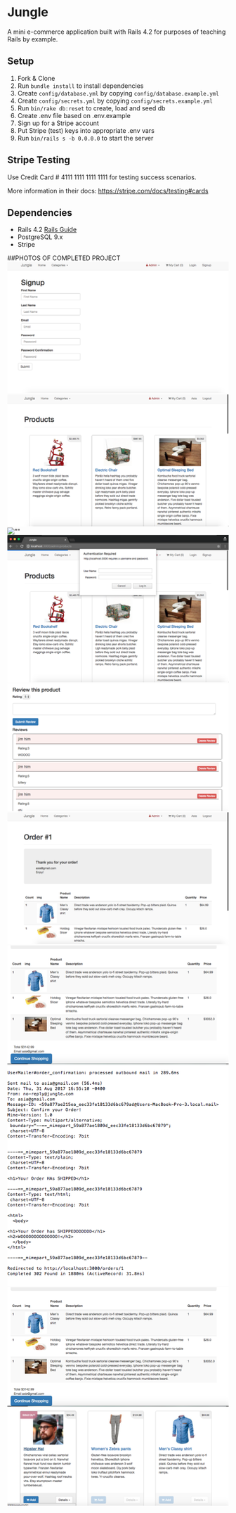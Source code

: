 # Jungle

A mini e-commerce application built with Rails 4.2 for purposes of teaching Rails by example.


## Setup

1. Fork & Clone
2. Run `bundle install` to install dependencies
3. Create `config/database.yml` by copying `config/database.example.yml`
4. Create `config/secrets.yml` by copying `config/secrets.example.yml`
5. Run `bin/rake db:reset` to create, load and seed db
6. Create .env file based on .env.example
7. Sign up for a Stripe account
8. Put Stripe (test) keys into appropriate .env vars
9. Run `bin/rails s -b 0.0.0.0` to start the server

## Stripe Testing

Use Credit Card # 4111 1111 1111 1111 for testing success scenarios.

More information in their docs: <https://stripe.com/docs/testing#cards>

## Dependencies

* Rails 4.2 [Rails Guide](http://guides.rubyonrails.org/v4.2/)
* PostgreSQL 9.x
* Stripe

##PHOTOS OF COMPLETED PROJECT
!["Sign up page"](https://github.com/agault/jungle-rails/blob/master/Pics/SignUp.png?raw=true)
!["Home Page when logged in"](https://github.com/agault/jungle-rails/blob/master/Pics/HomePageLoggedIn.png?raw=true)
![""]()
!["Image of rejected non admin."](https://github.com/agault/jungle-rails/blob/master/Pics/ADMIN.png?raw=true)
!["Image of the review section on a product."](https://github.com/agault/jungle-rails/blob/master/Pics/Comments.png?raw=true)
!["order confirmation"](https://github.com/agault/jungle-rails/blob/master/Pics/Orderconfirm.png?raw=true)
!["Rest of confirmation"](https://github.com/agault/jungle-rails/blob/master/Pics/Screen%20Shot%202017-08-31%20at%204.55.22%20PM.png?raw=true)
!["Image of confirmation email gen in terminal."](https://github.com/agault/jungle-rails/blob/master/Pics/Emailconfirm.png?raw=true)
!["Rest of confirmation"](https://github.com/agault/jungle-rails/blob/master/Pics/Screen%20Shot%202017-08-31%20at%204.55.22%20PM.png?raw=true)
!["sold out sticker"](https://github.com/agault/jungle-rails/blob/master/Pics/SoldOut.png)



